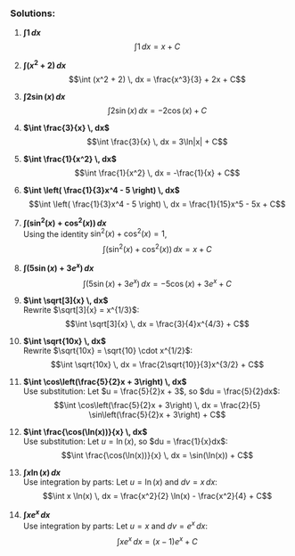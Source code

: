 ### Solutions:

1. **$\int 1 \, dx$**  
   $$\int 1 \, dx = x + C$$

2. **$\int (x^2 + 2) \, dx$**  
   $$\int (x^2 + 2) \, dx = \frac{x^3}{3} + 2x + C$$

3. **$\int 2\sin(x) \, dx$**  
   $$\int 2\sin(x) \, dx = -2\cos(x) + C$$

4. **$\int \frac{3}{x} \, dx$**  
   $$\int \frac{3}{x} \, dx = 3\ln|x| + C$$

5. **$\int \frac{1}{x^2} \, dx$**  
   $$\int \frac{1}{x^2} \, dx = -\frac{1}{x} + C$$

6. **$\int \left( \frac{1}{3}x^4 - 5 \right) \, dx$**  
   $$\int \left( \frac{1}{3}x^4 - 5 \right) \, dx = \frac{1}{15}x^5 - 5x + C$$

7. **$\int (\sin^2(x) + \cos^2(x)) \, dx$**  
   Using the identity $\sin^2(x) + \cos^2(x) = 1$,  
   $$\int (\sin^2(x) + \cos^2(x)) \, dx = x + C$$

8. **$\int (5\sin(x) + 3e^x) \, dx$**  
   $$\int (5\sin(x) + 3e^x) \, dx = -5\cos(x) + 3e^x + C$$

9. **$\int \sqrt[3]{x} \, dx$**  
   Rewrite $\sqrt[3]{x} = x^{1/3}$:  
   $$\int \sqrt[3]{x} \, dx = \frac{3}{4}x^{4/3} + C$$

10. **$\int \sqrt{10x} \, dx$**  
    Rewrite $\sqrt{10x} = \sqrt{10} \cdot x^{1/2}$:  
    $$\int \sqrt{10x} \, dx = \frac{2\sqrt{10}}{3}x^{3/2} + C$$

11. **$\int \cos\left(\frac{5}{2}x + 3\right) \, dx$**  
    Use substitution: Let $u = \frac{5}{2}x + 3$, so $du = \frac{5}{2}dx$:  
    $$\int \cos\left(\frac{5}{2}x + 3\right) \, dx = \frac{2}{5} \sin\left(\frac{5}{2}x + 3\right) + C$$

12. **$\int \frac{\cos(\ln(x))}{x} \, dx$**  
    Use substitution: Let $u = \ln(x)$, so $du = \frac{1}{x}dx$:  
    $$\int \frac{\cos(\ln(x))}{x} \, dx = \sin(\ln(x)) + C$$

13. **$\int x \ln(x) \, dx$**  
    Use integration by parts: Let $u = \ln(x)$ and $dv = x \, dx$:  
    $$\int x \ln(x) \, dx = \frac{x^2}{2} \ln(x) - \frac{x^2}{4} + C$$

14. **$\int x e^x \, dx$**  
    Use integration by parts: Let $u = x$ and $dv = e^x \, dx$:  
    $$\int x e^x \, dx = (x - 1)e^x + C$$